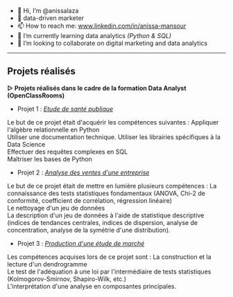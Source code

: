 - 👋 Hi, I’m @anissalaza
- 👀 data-driven marketer
- 📫 How to reach me: www.linkedin.com/in/anissa-mansour
- 🌱 I’m currently learning data analytics _(Python & SQL)_
- 💞️ I’m looking to collaborate on digital marketing and data analytics

<!---
anissalaza/anissalaza is a ✨ special ✨ repository because its `README.md` (this file) appears on your GitHub profile.
You can click the Preview link to take a look at your changes.
--->
-------------------------------------------------
## Projets réalisés

**▻ Projets réalisés dans le cadre de la formation Data Analyst (OpenClassRooms)**

* Projet 1 : _[Etude de santé publique](https://github.com/anissalaza/Etude-de-sante-publique.git)_

Le but de ce projet était d'acquérir les compétences suivantes :
Appliquer l'algèbre relationnelle en Python  
Utiliser une documentation technique. 
Utiliser les librairies spécifiques à la Data Science  
Effectuer des requêtes complexes en SQL  
Maîtriser les bases de Python  

* Projet 2 : _[Analyse des ventes d'une entreprise](https://github.com/anissalaza/Analyse-des-ventes.git)_

Le but de ce projet était de mettre en lumière plusieurs compétences :
La connaissance des tests statistiques fondamentaux (ANOVA, Chi-2 de conformité, coefficient de corrélation, régression linéaire)  
Le nettoyage d'un jeu de données  
La description d'un jeu de données à l'aide de statistique descriptive (indices de tendances centrales, indices de dispersion, analyse de concentration, analyse de la symétrie d'une distribution).  

* Projet 3 : _[Production d'une étude de marché](https://github.com/anissalaza/Etude-de-marche.git)_

Les compétences acquises lors de ce projet sont :
La construction et la lecture d'un dendrogramme  
Le test de l'adéquation à une loi par l'intermédiaire de tests statistiques (Kolmogorov-Smirnov, Shapiro-Wilk, etc.)  
L'interprétation d'une analyse en composantes principales.  
